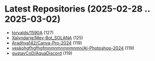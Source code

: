 # Latest Repositories (2025-02-28 .. 2025-03-02)

- [torvalds/1590A](https://github.com/torvalds/1590A) (127)
- [Xalyndarjg/Mev-Bot_SOLANA](https://github.com/Xalyndarjg/Mev-Bot_SOLANA) (125)
- [Aradhya142/Canva-Pro-2024](https://github.com/Aradhya142/Canva-Pro-2024) (119)
- [veskohgfhgfhgfmnmnmnmnmnmn/Al-Photoshop-2024](https://github.com/veskohgfhgfhgfmnmnmnmnmnmn/Al-Photoshop-2024) (119)
- [gustavCoD/AquaDiscord](https://github.com/gustavCoD/AquaDiscord) (119)
